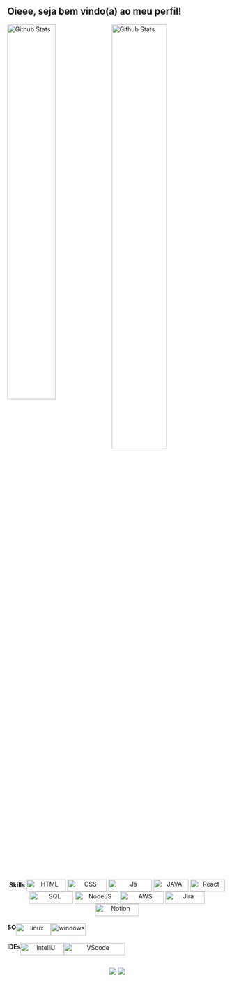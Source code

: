 ## Oieee, seja bem vindo(a) ao meu perfil!
<div>

<!-- theme: midnight-purple -->   

<img
        align="left"
        src="https://github-readme-stats.vercel.app/api?username=rafascarabe&theme=midnight-purple&show_icons=true"
        alt="Github Stats" width="47%"
      />
<img
        align="rigth"
        src="https://github-readme-streak-stats.herokuapp.com/?user=rafascarabe&theme=midnight-purple&hide_border=false"
        alt="Github Stats" width="50%"
      />
</div>
     
<div align="center">
	<b>Skills </b>
	<img align="center" alt="HTML" height="28" width="90" src="https://img.shields.io/badge/HTML5-E34F26?style=for-the-badge&logo=html5&logoColor=white"> <!-- html -->
	<img align="center" alt="CSS" height="28" width="90" src="https://img.shields.io/badge/CSS-239120?&style=for-the-badge&logo=css3&logoColor=white"> <!-- css -->
	<img align="center" alt="Js" height="28" width="100" src="https://img.shields.io/badge/JavaScript-F7DF1E?style=for-the-badge&logo=javascript&logoColor=black"> <!-- Js -->
	<img align="center" alt="JAVA" height="28" width="80" src="https://img.shields.io/badge/Java-ED8B00?style=for-the-badge&logo=java&logoColor=white"> <!-- Java -->
	<img align="center" alt="React" height="28" width="80" src="https://img.shields.io/badge/React-FFFFFF?style=for-the-badge&logo=react&logoColor=blue"> <!-- React -->
	<img align="center" alt="SQL" height="28" width="100" src="https://img.shields.io/badge/MySQL-0000EF?style=for-the-badge&logo=mysql&logoColor=white"> <!-- sql -->
	<img align="center" alt="NodeJS" height="28" width="100" src="https://img.shields.io/badge/Node.js-43853D?style=for-the-badge&logo=node.js&logoColor=white"> <!-- node js -->
	<img align="center" alt="AWS" height="28" width="100" src="https://img.shields.io/badge/Amazon_AWS-232F3E?style=for-the-badge&logo=amazon-aws&logoColor=white"> <!-- aws -->
	<img align="center" alt="Jira" height="28" width="90" src="https://img.shields.io/badge/Jira-0000EF?style=for-the-badge&logo=jira&logoColor=white"> <!-- jira -->
	<img align="center" alt="Notion" height="28" width="100" src="https://img.shields.io/badge/Notion-FFFFFF?style=for-the-badge&logo=notion&logoColor=black"> <!-- notion -->
<!--
<div align="center">
	<b>Skills : </b>
  <img alt="HTML" height="30" width="40" src="https://cdn.jsdelivr.net/gh/devicons/devicon/icons/html5/html5-original.svg" />
  <img alt="CSS" height="30" width="40" src="https://cdn.jsdelivr.net/gh/devicons/devicon/icons/css3/css3-original.svg" />
  <img alt="Js" height="30" width="40" src="https://cdn.jsdelivr.net/gh/devicons/devicon/icons/javascript/javascript-original.svg" />
  <img alt="Java" height="30" width="40" src="https://cdn.jsdelivr.net/gh/devicons/devicon/icons/java/java-original.svg" />
  <img alt="React" height="30" width="40" src="https://cdn.jsdelivr.net/gh/devicons/devicon/icons/react/react-original.svg" />
  <img alt="NodeJS" height="30" width="40" src="https://cdn.jsdelivr.net/gh/devicons/devicon/icons/nodejs/nodejs-original.svg" />
  <img alt="Git" height="30" width="40" src="https://cdn.jsdelivr.net/gh/devicons/devicon/icons/git/git-original.svg" />
  <img align="center" alt="SQL" height="30" width="100" src="https://img.shields.io/badge/MySQL-00000F?style=for-the-badge&logo=mysql&logoColor=white">
  <img alt="Michelle-Notion" height="30" width="40" src="https://cdn.jsdelivr.net/gh/devicons/devicon/icons/notion/notion-original.svg" />
  <img alt="Michelle-Jira" height="30" width="40" src="https://cdn.jsdelivr.net/gh/devicons/devicon/icons/jira/jira-original.svg" />
  <img alt="Michelle-Linux" height="30" width="40" src="https://cdn.jsdelivr.net/gh/devicons/devicon/icons/linux/linux-original.svg" />
</div> -->

</div>

<br>
<div style= "display: flex" align="center">
          <b>SO </b> 
          <img align="center" alt="linux" height="28" width="80" src="https://img.shields.io/badge/Linux-E34F26?style=for-the-badge&logo=linux&logoColor=black"> <!-- linux -->
          <img align="center" alt="windows" height="28" width="80" src="https://img.shields.io/badge/Windows-017AD7?style=for-the-badge&logo=windows&logoColor=white"> <!-- windows -->   
</div>
          <br>
<div style= "display: flex" align="center">
          <b>IDEs </b> 
          <img align="center" alt="IntelliJ" height="28" width="100" src="https://img.shields.io/badge/-Intellij-333333?style=flat&logo=intellij-idea&logoColor=00000"> <!-- intelliJ -->
          <img align="center" alt="VScode" height="28" width="140" src="https://img.shields.io/badge/-Visual%20Studio%20Code-333333?style=flat&logo=visual-studio-code&logoColor=007ACC"> <!-- VScode -->  
</div>


	
##
<div align="center">    
  <a href = "rafascarabe@gmail.com"><img src="https://img.shields.io/badge/-Gmail-%23333?style=for-the-badge&logo=gmail&logoColor=white" target="_blank"></a> <!-- gmail -->
  <a href="https://www.linkedin.com/in/rafaelascarabe/" target="_blank"><img src="https://img.shields.io/badge/-LinkedIn-%230077B5?style=for-the-badge&logo=linkedin&logoColor=white" 
																			target="_blank"></a> <!-- linkedin -->
</div>

<!--


snake Game
![snake animation](https://github.com/rafascarabe/rafascarabe/blob/output/github-contribution-grid-snake.svg)
-->
